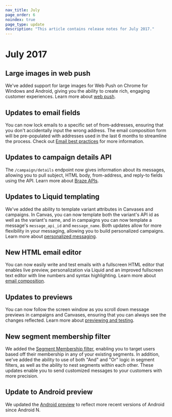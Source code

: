```yaml
---
nav_title: July
page_order: 6
noindex: true
page_type: update
description: "This article contains release notes for July 2017."
---
```


# July 2017

## Large images in web push

We've added support for large images for Web Push on Chrome for Windows and Android, giving you the ability to create rich, engaging customer experiences. Learn more about [web push]({{site.baseurl}}/user_guide/message_building_by_channel/push/web).

## Updates to email fields

You can now lock emails to a specific set of from-addresses, ensuring that you don't accidentally input the wrong address. The email composition form will be pre-populated with addresses used in the last 6 months to streamline the process. Check out [Email best practices]({{site.baseurl}}/user_guide/message_building_by_channel/email/best_practices) for more information.

## Updates to campaign details API

The `/campaign/details` endpoint now gives information about its messages, allowing you to pull subject, HTML body, from-address, and reply-to fields using the API. Learn more about [Braze APIs]({{site.baseurl}}/developer_guide/rest_api/basics/#what-is-a-rest-api).

## Updates to Liquid templating

We've added the ability to template variant attributes in Canvases and campaigns. In Canvas, you can now template both the variant's API id as well as the variant's name, and in campaigns you can now template a message's `message_api_id` and `message_name`. Both updates allow for more flexibility in your messaging, allowing you to build personalized campaigns. Learn more about [personalized messaging]({{site.baseurl}}/user_guide/personalization_and_dynamic_content/liquid/supported_personalization_tags/).

## New HTML email editor

You can now easily write and test emails with a fullscreen HTML editor that enables live preview, personalization via Liquid and an improved fullscreen text editor with line numbers and syntax highlighting. Learn more about [email composition]({{site.baseurl}}/user_guide/message_building_by_channel/email/creating_an_email_template/#creating-an-email-template).

## Updates to previews

You can now follow the screen window as you scroll down message previews in campaigns and Canvases, ensuring that you can always see the changes reflected. Learn more about [previewing and testing]({{site.baseurl}}/user_guide/engagement_tools/campaigns/ideas_and_strategies/campaigns_in_multiple_languages/#step-6-preview-message).

## New segment membership filter

We added the [Segment Membership filter]({{site.baseurl}}/user_guide/engagement_tools/campaigns/ideas_and_strategies/new_features/#targeting-filters), enabling you to target users based off their membership in any of your existing segments. In addition, we've added the ability to use of both "And" and "Or" logic in segment filters, as well as the ability to nest segments within each other. These updates enable you to send customized messages to your customers with more precision. 

## Update to Android preview

We updated the [Android preview]({{site.baseurl}}/user_guide/message_building_by_channel/in-app_messages/create/#step-5-preview-message) to reflect more recent versions of Android since Android N.


[98]:{{site.baseurl}}/user_guide/onboarding/platform_administrative_features/#authentication-rules
